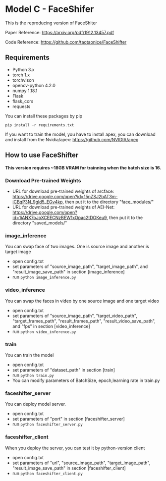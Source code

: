 # Model C - FaceShifer

This is the reproducing version of FaceShiter

Paper Reference: https://arxiv.org/pdf/1912.13457.pdf

Code Reference: https://github.com/taotaonice/FaceShifter

## Requirements
* Python 3.x
* torch 1.x
* torchvison
* opencv-python 4.2.0
* numpy 1.18.1
* Flask
* flask_cors
* requests

You can install these packages by pip
```
pip install -r requirements.txt
```
If you want to train the model, you have to install apex, you can download and install from the Nvidia/apex: https://github.com/NVIDIA/apex

## How to use FaceShifter

#### **This version requires  ~18GB VRAM for trainning when the batch size is 16.**

### Download Pre-trained Weights
* URL for download pre-trained weights of arcface: https://drive.google.com/open?id=15nZSJ2bAT3m-iCBqP3N_9gld5_EGv4kp, then put it to the directory "face_modules/"
* URL for download pre-trained weights of AEI-Net: https://drive.google.com/open?id=1iANX7oJoXCEECNzBEW1xOpac2tDOKeu9, then put it to the directory "saved_models/"
### image_inference
You can swap face of two images. One is source image and another is target image
* open config.txt
* set parameters of "source_image_path", "target_image_path", and "result_image_save_path" in section [image_inference]
* run `python image_inference.py`
### video_inference
You can swap the faces in video by one source image and one target video
* open config.txt
* set parameters of "source_image_path", "target_video_path", "target_frames_path", "result_frames_path", "result_video_save_path", and "fps" in section [video_inference]
* run `python video_inference.py`
### train
You can train the model
* open config.txt
* set parameters of "dataset_path" in section [train]
* run `python train.py`
* You can modify parameters of BatchSize, epoch,learning rate in train.py
### faceshifter_server
You can deploy model server.
* open config.txt
* set parameters of "port" in section [faceshifter_server]
* run `python faceshifter_server.py`
### faceshifter_client
When you deploy the server, you can test it by python-version client
* open config.txt
* set parameters of "url", "source_image_path", "target_image_path", "result_image_save_path" in section [faceshifter_client]
* run `python faceshifter_client.py`
